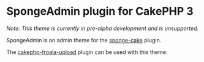 # SpongeAdmin plugin for CakePHP 3

*Note: This theme is currently in pre-alpha development and is unsupported.*

SpongeAdmin is an admin theme for the [sponge-cake](https://github.com/mikebirch/sponge-cake) plugin.

The [cakephp-froala-upload](https://github.com/mikebirch/cakephp-froala-upload) plugin can be used with this theme. 